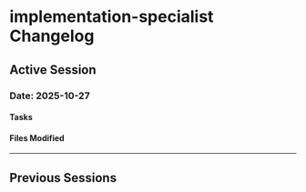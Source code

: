 # implementation-specialist Changelog

## Active Session

### Date: 2025-10-27

#### Tasks
<!-- Task changes will be logged here -->

#### Files Modified
<!-- File modifications will be logged here -->

---

## Previous Sessions
<!-- Previous session logs will be archived here -->
